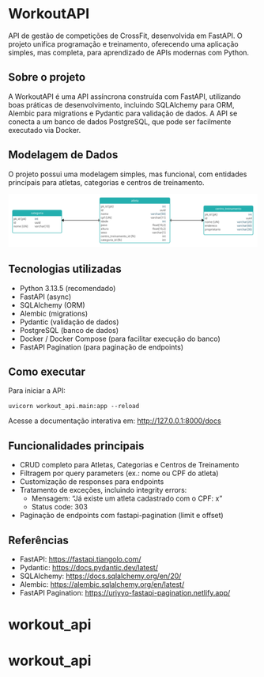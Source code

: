 # WorkoutAPI

API de gestão de competições de CrossFit, desenvolvida em FastAPI. O projeto unifica programação e treinamento, oferecendo uma aplicação simples, mas completa, para aprendizado de APIs modernas com Python.

## Sobre o projeto

A WorkoutAPI é uma API assíncrona construída com FastAPI, utilizando boas práticas de desenvolvimento, incluindo SQLAlchemy para ORM, Alembic para migrations e Pydantic para validação de dados. A API se conecta a um banco de dados PostgreSQL, que pode ser facilmente executado via Docker.  

## Modelagem de Dados

O projeto possui uma modelagem simples, mas funcional, com entidades principais para atletas, categorias e centros de treinamento.

![MER](/mer.jpg "Modelagem de Entidade e Relacionamento")

## Tecnologias utilizadas

- Python 3.13.5 (recomendado)
- FastAPI (async)
- SQLAlchemy (ORM)
- Alembic (migrations)
- Pydantic (validação de dados)
- PostgreSQL (banco de dados)
- Docker / Docker Compose (para facilitar execução do banco)
- FastAPI Pagination (para paginação de endpoints)

## Como executar

Para iniciar a API:
```copiar
uvicorn workout_api.main:app --reload 
```

Acesse a documentação interativa em: http://127.0.0.1:8000/docs

## Funcionalidades principais

- CRUD completo para Atletas, Categorias e Centros de Treinamento
- Filtragem por query parameters (ex.: nome ou CPF do atleta)
- Customização de responses para endpoints
- Tratamento de exceções, incluindo integrity errors:
  - Mensagem: “Já existe um atleta cadastrado com o CPF: x”
  - Status code: 303
- Paginação de endpoints com fastapi-pagination (limit e offset)

## Referências

- FastAPI: https://fastapi.tiangolo.com/
- Pydantic: https://docs.pydantic.dev/latest/
- SQLAlchemy: https://docs.sqlalchemy.org/en/20/
- Alembic: https://alembic.sqlalchemy.org/en/latest/
- FastAPI Pagination: https://uriyyo-fastapi-pagination.netlify.app/
# workout_api
# workout_api
